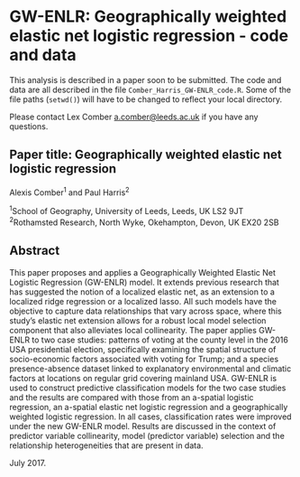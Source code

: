 # GW-ENLR: Geographically weighted elastic net logistic regression - code and data
This analysis is described in a paper soon to be submitted. The code and data are all described in the file `Comber_Harris_GW-ENLR_code.R`. Some of the file paths (`setwd()`) will have to be changed to reflect your local directory.

Please contact Lex Comber [a.comber@leeds.ac.uk](a.comber@leeds.ac.uk) if you have any questions.

## Paper title: Geographically weighted elastic net logistic regression
Alexis Comber<sup>1</sup> and Paul Harris<sup>2</sup>

<sup>1</sup>School of Geography, University of Leeds, Leeds, UK LS2 9JT\
<sup>2</sup>Rothamsted Research, North Wyke, Okehampton, Devon, UK EX20 2SB

## Abstract
This paper proposes and applies a Geographically Weighted Elastic Net Logistic Regression (GW-ENLR) model. It extends previous research that has suggested the notion of a localized elastic net, as an extension to a localized ridge regression or a localized lasso.  All such models have the objective to capture data relationships that vary across space, where this study’s elastic net extension allows for a robust local model selection component that also alleviates local collinearity. The paper applies GW-ENLR to two case studies: patterns of voting at the county level in the 2016 USA presidential election, specifically examining the spatial structure of socio-economic factors associated with voting for Trump; and a species presence-absence dataset linked to explanatory environmental and climatic factors at locations on regular grid covering mainland USA. GW-ENLR is used to construct predictive classification models for the two case studies and the results are compared with those from an a-spatial logistic regression, an a-spatial elastic net logistic regression and a geographically weighted logistic regression. In all cases, classification rates were improved under the new GW-ENLR model. Results are discussed in the context of predictor variable collinearity, model (predictor variable) selection and the relationship heterogeneities that are present in data.

July 2017.
